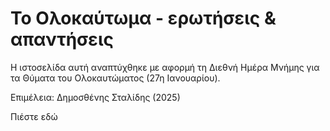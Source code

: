 # To Ολοκαύτωμα - ερωτήσεις & απαντήσεις

Η ιστοσελίδα αυτή αναπτύχθηκε με αφορμή τη Διεθνή Ημέρα Μνήμης για τα Θύματα του Ολοκαυτώματος (27η Ιανουαρίου). 

Επιμέλεια: Δημοσθένης Σταλίδης (2025)

Πιέστε εδώ
